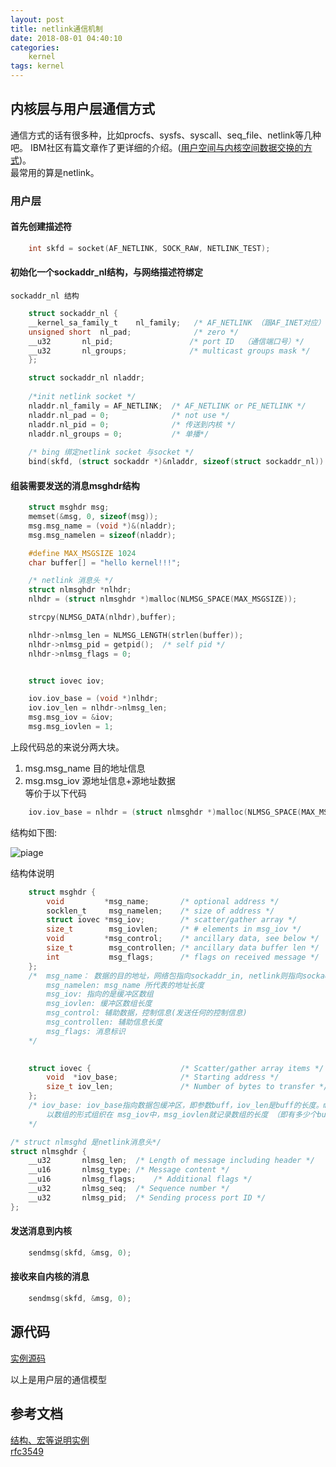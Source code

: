 ```yaml
---
layout: post
title: netlink通信机制
date: 2018-08-01 04:40:10
categories:
	kernel
tags: kernel 
---
```

## 内核层与用户层通信方式
通信方式的话有很多种，比如procfs、sysfs、syscall、seq_file、netlink等几种吧。
IBM社区有篇文章作了更详细的介绍。([用户空间与内核空间数据交换的方式](https://www.ibm.com/developerworks/cn/linux/l-kerns-usrs/))。  
最常用的算是netlink。

<!-- more -->

### 用户层

#### 首先创建描述符
```c
    int skfd = socket(AF_NETLINK, SOCK_RAW, NETLINK_TEST);
```
#### 初始化一个sockaddr_nl结构，与网络描述符绑定    
    sockaddr_nl 结构
```c
    struct sockaddr_nl {
    __kernel_sa_family_t    nl_family;   /* AF_NETLINK （跟AF_INET对应）*/
    unsigned short  nl_pad;              /* zero */
    __u32       nl_pid;                 /* port ID  （通信端口号）*/
    __u32       nl_groups;              /* multicast groups mask */
    };
```
```c
    struct sockaddr_nl nladdr;
    
    /*init netlink socket */
    nladdr.nl_family = AF_NETLINK;	/* AF_NETLINK or PE_NETLINK */
    nladdr.nl_pad = 0;				/* not use */
    nladdr.nl_pid = 0;				/* 传送到内核 */
    nladdr.nl_groups = 0;			/* 单播*/
	
    /* bing 绑定netlink socket 与socket */
    bind(skfd, (struct sockaddr *)&nladdr, sizeof(struct sockaddr_nl))
```

#### 组装需要发送的消息msghdr结构
```c
    struct msghdr msg;
    memset(&msg, 0, sizeof(msg));
    msg.msg_name = (void *)&(nladdr);
    msg.msg_namelen = sizeof(nladdr);

    #define MAX_MSGSIZE 1024
    char buffer[] = "hello kernel!!!";

    /* netlink 消息头 */
    struct nlmsghdr *nlhdr;
    nlhdr = (struct nlmsghdr *)malloc(NLMSG_SPACE(MAX_MSGSIZE));

    strcpy(NLMSG_DATA(nlhdr),buffer);

    nlhdr->nlmsg_len = NLMSG_LENGTH(strlen(buffer));
    nlhdr->nlmsg_pid = getpid();  /* self pid */
    nlhdr->nlmsg_flags = 0;


    struct iovec iov;

    iov.iov_base = (void *)nlhdr;
    iov.iov_len = nlhdr->nlmsg_len;
    msg.msg_iov = &iov;
	msg.msg_iovlen = 1;
```
上段代码总的来说分两大块。   
1. msg.msg_name 目的地址信息
2. msg.msg_iov 源地址信息+源地址数据   
等价于以下代码
```c
	iov.iov_base = nlhdr = (struct nlmsghdr *)malloc(NLMSG_SPACE(MAX_MSGSIZE));
```
结构如下图:

![piage](netlink.png)

结构体说明
```c
    struct msghdr {
        void         *msg_name;       /* optional address */
        socklen_t     msg_namelen;    /* size of address */
        struct iovec *msg_iov;        /* scatter/gather array */
        size_t        msg_iovlen;     /* # elements in msg_iov */
        void         *msg_control;    /* ancillary data, see below */
        size_t        msg_controllen; /* ancillary data buffer len */
        int           msg_flags;      /* flags on received message */
    };
    /*  msg_name： 数据的目的地址，网络包指向sockaddr_in, netlink则指向sockaddr_nl;
        msg_namelen: msg_name 所代表的地址长度
        msg_iov: 指向的是缓冲区数组
        msg_iovlen: 缓冲区数组长度
        msg_control: 辅助数据，控制信息(发送任何的控制信息)
        msg_controllen: 辅助信息长度
        msg_flags: 消息标识
    */
```
```c 
    
    struct iovec {                    /* Scatter/gather array items */
        void  *iov_base;              /* Starting address */
        size_t iov_len;               /* Number of bytes to transfer */
    };
    /* iov_base: iov_base指向数据包缓冲区，即参数buff，iov_len是buff的长度。msghdr中允许一次传递多个buff，
        以数组的形式组织在 msg_iov中，msg_iovlen就记录数组的长度 （即有多少个buff）
    */
```

```c
/* struct nlmsghd 是netlink消息头*/
struct nlmsghdr {   
    __u32       nlmsg_len;  /* Length of message including header */
    __u16       nlmsg_type; /* Message content */
    __u16       nlmsg_flags;    /* Additional flags */ 
    __u32       nlmsg_seq;  /* Sequence number */
    __u32       nlmsg_pid;  /* Sending process port ID */
};
```
#### 发送消息到内核
```c
    sendmsg(skfd, &msg, 0);
```
#### 接收来自内核的消息
```c
    sendmsg(skfd, &msg, 0);
```

## 源代码   
[实例源码](https://gist.github.com/lflish/15e85da8bb9200794255439d0563b195)

以上是用户层的通信模型

## 参考文档   
[结构、宏等说明实例](https://www.cnblogs.com/wenqiang/p/6306727.html)   
[rfc3549](https://tools.ietf.org/html/rfc3549)
